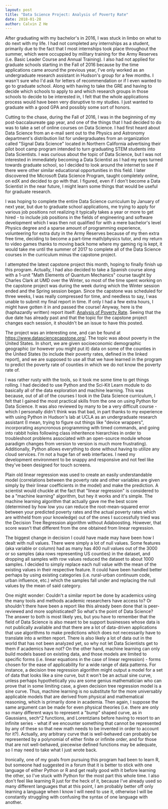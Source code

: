 ```yaml
---
layout: post
title: "Data Science Project: Analysis of Poverty Rate"
date: 2018-01-28
author: Calvin Z He
---
```

After graduating with my bachelor's in 2016, I was stuck in limbo on what to do next with my life.
I had not completed any internships as a student, primarily due to the fact that I most internships took place
throughout the summer, which were occuppied by military training for the Army Reserves (i.e. Basic Leader Course
and Annual Training).  I also had not applied for graduate schools starting in the Fall of 2016 because by the
time applications came around the previous year, I've only worked as an undergraduate research assistant in
Hudson's group for a few months.  I wasn't sure who I'd ask for letters of recommendation or if I even wanted to
go to graduate school.  Along with having to take the GRE and having to decide which schools to apply to and which
research groups in those schools to decide to be interested in, I felt that the whole applications process would
have been very disruptive to my studies.  I just wanted to graduate with a good GPA and possibly some sort of honors.

Cutting to the chase, during the Fall of 2016, I was in the beginning of my post-baccalaureate gap year, and one of the things that I 
had decided
to do was to take a set of online courses on Data Science.  I had first heard about Data Science from an e-mail
sent out to the Physics and Astronomy department's distribution list for undergraduates from an organization called
"Signal Data Science" located in Northern California advertising their pilot boot camp program intended to turn 
graduating STEM students into Data Scientists.  I was curious about the topic of Data Science, but I was not interested
in immediately becoming a Data Scientist as I had my eyes turned towards graduate school, so I decided to look around 
the internet to see if there were other similar educational opportunities in this field.  I later discovered the Microsoft
Data Science Program, taught completely online, on edX and decided to go with that.  I figured, even if I don't become a
Data Scientist in the near future, I might learn some things that would be useful for graduate research.

I was hoping to complete the entire Data Science curriculum by January of next year, but due to graduate school applications, 
me trying to apply for various job positions not realizing it typically takes a year or more to get hired - to include job positions
in the fields of engineering and software development which I was then not qualified for with a mere bachelor's level Physics degree
and a sparse amount of programming experience, volunteering for extra duty in the Army Reserves because of my then extra free time,
deciding to become a part-time math/physics tutor, and my return to video games thanks to moving back home where my gaming rig is
kept, it would take me until the summer of 2017 to complete all of the Data Science courses in the curriculum minus the capstone project.

I attempted the latest capstone project this month, hoping to finally finish up this program.  Actually, I had also decided to take
a Spanish course along with a 1-unit "Math Elements of Quantum Mechanics" course taught by Charles Clark at UMD over the Winter, so most of the time
spent working on the capstone project was during the week during which the Winter session ended and the Spring session began.  Since the
capstone was scheduled for three weeks, I was really compressed for time, and needless to say, I was unable to submit my final report in time.
If only I had a few extra hours, I might have gotten it in and passed the course!  Anyway, here is the (haphazardly written) report itself:
<a href="/documents/analysis_of_poverty_rate_-_data_science_capstone.pdf">Analysis of Poverty Rate</a>.  Seeing that the due date has already past
and that the topic for the capstone project changes each session, it shouldn't be an issue to have this posted.

The project was an interesting one, and can be found at <a href="https://www.datasciencecapstone.org/">https://www.datasciencecapstone.org/</a>.
The topic was about poverty in the United States.  In short, we are given socioeconomic demographic geographic (or however you might put it) data
on some of the counties in the United States (to include their poverty rates, defined in the linked report), and we are supposed to use all that
we have learned in the program to predict the poverty rate of counties in which we do not know the poverty rate of.

I was rather rusty with the
tools, so it took me some time to get things rolling.  I had decided to use Python and the Sci-Kit Learn module to do basically all of the data
exploration and machine learning.  This was because, out of all of the courses I took in the Data Science curriculum, I felt that I gained the most
practical skills from the one on using Python for Data Science.  It was also reviewed by many to be a very difficult course - which I personally didn't think
was that bad, in part thanks to my experience with using Python in Hudson's lab at UCLA as an undergraduate research assistant (I mean, trying to
figure out things like "device wrappers", incorporating asyncronous programming with timed commands, and going into rabbit holes following class
inheritence hierarchies in order to troubleshoot problems associated with an open-source module whose paradigm changes from version to version is
much more frustrating).
Additionally, Python allows everything to done without having to utilize any cloud services.  I'm not a huge fan of web interfaces.  I need my
development environment to be snappy and responsive and not feel like they've been designed for touch screens.

Plain old linear regression
was used to create an easily understandable model (correlations between the poverty rate and other variables are given simply by their linear
coefficients in the model) and make the prediction.  A scientist would chuckle at the fact that "linear regression" is considered to be a "machine learning"
algorithm, but hey it works and it's simple.  The machine learning algorithm that actually gave me the best score (determined by how low you can reduce
the root-mean-squared error between your predicted poverty rates and the actual poverty rates which are withheld from your knowledge) out of the ones I 
successfully tried was the Decision Tree Regression algorithm without Adaboosting.  However, that score wasn't that different from the one
obtained from linear regression.

The biggest change in decision I could have made may have been how I dealt with null values.  There were simply a lot of null values.  Some features (aka
variable or column)
had as many has 400 null values out of the 3000 or so samples (aka rows representing US counties) in the dataset, and dropping all samples with row values reduced the dataset to about 1000
samples.  I decided to simply replace each null value with the mean of the existing values in their respective feature.  It could have been handled better
perhaps by using existing categories (i.e. rural-urban continuum code, urban influence, etc.) which the samples fall under and replacing the null values by the mean of said category.

One might wonder: Couldn't a similar report be done by academics using the many tools and methods academic researchers have access to?  Or shouldn't there
have been a report like this already been done that is peer-reviewed and more sophisticated?  So what's the point of Data Science?  
The answer to both is most likely yes, but you have to remember that the field of Data Science is also meant to be support businesses whose data is not
publically available and that there are a lot of data-driven applications that use algorithms to make predictions which does not necessarily have to
translate into a written report.  There is also likely a lot of data out in the world that has not been analyzed yet, so why not let Data Scientists get to
them if academics have not?  On the other hand, machine learning can only build models based on existing data, and those models are limited to specific forms
(i.e. linear equations in the case of linear regression) - forms chosen for the ease of applicability for a wide range of data patterns.  For instance, a 
decision tree regression algorithm might output a model for a set of data that looks like a sine curve, but it won't be an actual sine curve, unless perhaps 
hypothetically you are some genius mathematician who can prove that in some limiting case, a given decision tree regression model is a sine curve.
Thus, machine learning is no substitute for the more universably applicable models that are derived from physical and mathematical reasoning, which is
primarily done in academia.  Then again, I suppose the same argument can be made for even physical theories (i.e. there are only so many different ways to
represent a "bump" shaped curve, as in Gaussians, sech^2 functions, and Lorentzians before having to resort to an infinite series - what if we encounter something
that cannot be represented by any of these so that new math needs to be invented in order to account for it?).  Actually, any arbitrary curve that is well-behaved
can probably be represented by a polynomial of either finite or infinite order, and for those that are not well-behaved, piecewise defined functions may be
adequate, so I may need to take what I just wrote back.

Ironically, one of my goals from pursuing this program had been to learn R, but someone had suggested in a forum that it is better to stick with one language
of either Python or R and get really good with it before learning the other, so I've stuck with Python for the most part this whole time.  I also don't feel
like learning R just for the heck of it, because I've already used so many different languages that at this point, I am probably better off only learning a language
when I know I will need to use it, otherwise I will be constantly struggling with confusing the syntax of one language with another.

